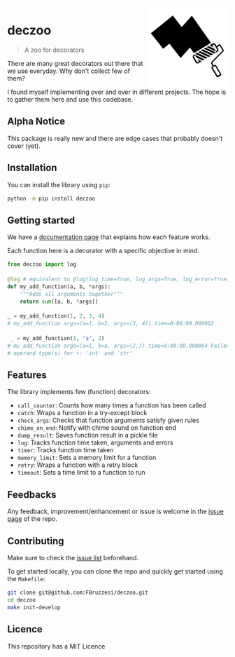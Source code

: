 <img src="img/icon.png" width=185 height=185 align="right">

# deczoo

> A zoo for decorators

There are many great decorators out there that we use everyday. Why don't collect few of them?

I found myself implementing over and over in different projects. The hope is to gather them here and use this codebase.

## Alpha Notice

This package is really new and there are edge cases that probably doesn't cover (yet).

## Installation

You can install the library using `pip`:

```bash
python -m pip install deczoo
```

## Getting started

We have a [documentation page](https://fbruzzesi.github.io/deczoo/) that explains how each feature works.

Each function here is a decorator with a specific objective in mind.

```python
from deczoo import log

@log # equivalent to @log(log_time=True, log_args=True, log_error=True, logging_fn=print)
def my_add_function(a, b, *args):
    """Adds all arguments together"""
    return sum([a, b, *args])

_ = my_add_function(1, 2, 3, 4)
# my_add_function args=(a=1, b=2, args=(3, 4)) time=0:00:00.000062

 _ = my_add_function(1, "a", 2)
# my_add_function args=(a=1, b=a, args=(2,)) time=0:00:00.000064 Failed with error: unsupported
# operand type(s) for +: 'int' and 'str'
```

## Features

The library implements few (function) decorators:

- `call_counter`: Counts how many times a function has been called
- `catch`: Wraps a function in a try-except block
- `check_args`: Checks that function arguments satisfy given rules
- `chime_on_end`: Notify with chime sound on function end
- `dump_result`: Saves function result in a pickle file
- `log`: Tracks function time taken, arguments and errors
- `timer`: Tracks function time taken
- `memory_limit`: Sets a memory limit for a function
- `retry`: Wraps a function with a retry block
- `timeout`: Sets a time limit to a function to run

## Feedbacks

Any feedback, improvement/enhancement or issue is welcome in the [issue page](https://github.com/FBruzzesi/deczoo/issues) of the repo.

## Contributing

Make sure to check the [issue list](https://github.com/FBruzzesi/deczoo/issues) beforehand.

 To get started locally, you can clone the repo and quickly get started using the `Makefile`:

```bash
git clone git@github.com:FBruzzesi/deczoo.git
cd deczoo
make init-develop
```

## Licence

This repository has a MIT Licence
